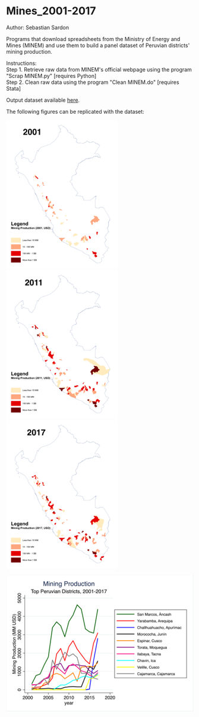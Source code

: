 # Mines_2001-2017

Author: Sebastian Sardon

Programs that download spreadsheets from the Ministry of Energy and Mines (MINEM) and use them to build a panel dataset of Peruvian districts' mining production.

Instructions:\
    Step 1. Retrieve raw data from MINEM's official webpage using the program "Scrap MINEM.py" [requires Python] \
    Step 2. Clean raw data using the program "Clean MINEM.do" [requires Stata]

Output dataset available [here](https://www.dropbox.com/sh/qnof8t49l1l51h1/AAB_4-XEjIYbd_DAn37zfQDVa?dl=0).

The following figures can be replicated with the dataset:

<p float="left">
  <img src="images/Mining_Dists_2001.png" width="300" />
  <img src="images/Mining_Dists_2011.png" width="300" /> 
  <img src="images/Mining_Dists_2017.png" width="300" /> 
</p>

![](images/dists_lines.png)
